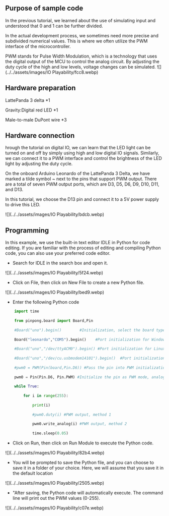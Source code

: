## Purpose of sample code

In the previous tutorial, we learned about the use of simulating input and understood that 0 and 1 can be further divided. 

In the actual development process, we sometimes need more precise and subdivided numerical values. This is where we often utilize the PWM interface of the microcontroller. 

PWM stands for Pulse Width Modulation, which is a technology that uses the digital output of the MCU to control the analog circuit. By adjusting the duty cycle of the high and low levels, voltage changes can be simulated.
![](../../assets/images/IO Playability/fcc8.webp)

## Hardware preparation

LattePanda 3 delta 					*1

Gravity:Digital red LED			*1

Male-to-male DuPont wire					*3

## Hardware connection

hrough the tutorial on digital IO, we can learn that the LED light can be turned on and off by simply using high and low digital IO signals. Similarly, we can connect it to a PWM interface and control the brightness of the LED light by adjusting the duty cycle.

On the onboard Arduino Leonardo of the LattePanda 3 Delta, we have marked a tilde symbol ~ next to the pins that support PWM output. There are a total of seven PWM output ports, which are D3, D5, D6, D9, D10, D11, and D13.

In this tutorial, we choose the D13 pin and connect it to a 5V power supply to drive this LED.

![](../../assets/images/IO Playability/bdcb.webp)


## Programming

In this example, we use the built-in text editor IDLE in Python for code editing. If you are familiar with the process of editing and compiling Python code, you can also use your preferred code editor.

- Search for IDLE in the search box and open it.

![](../../assets/images/IO Playability/5f24.webp)


-  Click on File, then click on New File to create a new Python file.

![](../../assets/images/IO Playability/bed9.webp)

- Enter the following Python code

```Python
  	import time
  	
  	from pinpong.board import Board,Pin
  	
  	#Board("uno").begin()        #Initialization, select the board type (uno, microbit, RPi, handpy), and port number. If no port number is entered, automatic recognition will be performed.
  	
  	Board("leonardo","COM5").begin()    #Port initialization for Windows
  	
  	#Board("uno","/dev/ttyACM0").begin() #Port initialization for Linux
  	
  	#Board("uno","/dev/cu.usbmodem14101").begin()  #Port initialization for Mac
  	
  	#pwm0 = PWM(Pin(board,Pin.D6)) #Pass the pin into PWM initialization, analog output method 1
  	
  	pwm0 = Pin(Pin.D6, Pin.PWM) #Initialize the pin as PWM mode, analog output method 2
  	
  	while True:
  	
  		for i in range(255):
  	
  			print(i)
  	
  			#pwm0.duty(i) #PWM output, method 1
  	
  			pwm0.write_analog(i) #PWM output, method 2
  	
  			time.sleep(0.05)

```


-  Click on Run, then click on Run Module to execute the Python code.

![](../../assets/images/IO Playability/82b4.webp)

 

- You will be prompted to save the Python file, and you can choose to save it in a folder of your choice. Here, we will assume that you save it in the default location

![](../../assets/images/IO Playability/2505.webp)



- "After saving, the Python code will automatically execute. The command line will print out the PWM values (0-255).

![](../../assets/images/IO Playability/c07e.webp)
